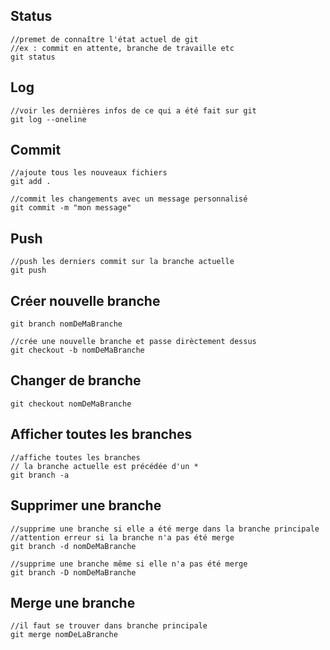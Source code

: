 ## Status
    //premet de connaître l'état actuel de git
    //ex : commit en attente, branche de travaille etc
    git status

## Log
    //voir les dernières infos de ce qui a été fait sur git
    git log --oneline

## Commit
    //ajoute tous les nouveaux fichiers
    git add .
    
    //commit les changements avec un message personnalisé
    git commit -m "mon message"

## Push
    //push les derniers commit sur la branche actuelle
    git push

## Créer nouvelle branche
    git branch nomDeMaBranche

    //crée une nouvelle branche et passe dirèctement dessus
    git checkout -b nomDeMaBranche

## Changer de branche 
    git checkout nomDeMaBranche

## Afficher toutes les branches
    //affiche toutes les branches
    // la branche actuelle est précédée d'un *
    git branch -a

## Supprimer une branche
    //supprime une branche si elle a été merge dans la branche principale
    //attention erreur si la branche n'a pas été merge
    git branch -d nomDeMaBranche

    //supprime une branche même si elle n'a pas été merge
    git branch -D nomDeMaBranche

## Merge une branche
    //il faut se trouver dans branche principale 
    git merge nomDeLaBranche

